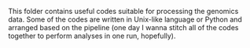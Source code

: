 This folder contains useful codes suitable for processing the genomics data.
Some of the codes are written in Unix-like language or Python and arranged based on the pipeline (one day I wanna stitch all of the codes together to perform analyses in one run, hopefully).
